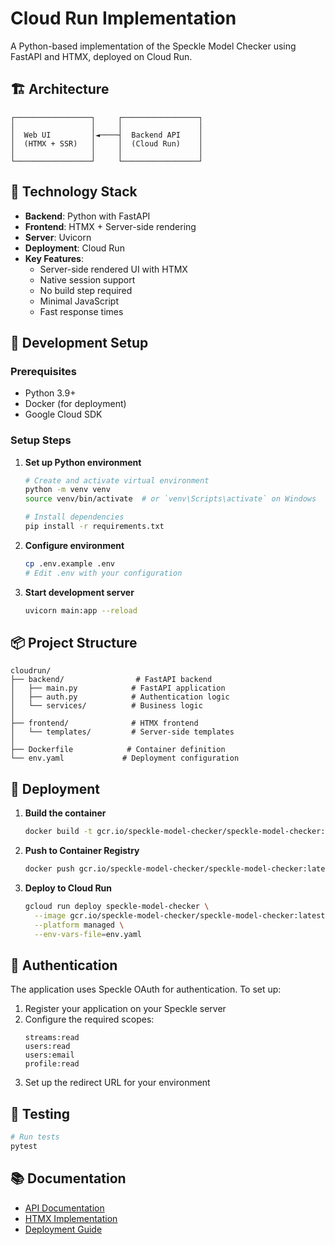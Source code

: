 # Cloud Run Implementation

A Python-based implementation of the Speckle Model Checker using FastAPI and HTMX, deployed on Cloud Run.

## 🏗️ Architecture

```
┌─────────────────┐     ┌─────────────────┐
│                 │     │                 │
│  Web UI         │◄────┤  Backend API    │
│  (HTMX + SSR)   │     │  (Cloud Run)    │
│                 │     │                 │
└─────────────────┘     └─────────────────┘
```

## 🎯 Technology Stack

- **Backend**: Python with FastAPI
- **Frontend**: HTMX + Server-side rendering
- **Server**: Uvicorn
- **Deployment**: Cloud Run
- **Key Features**:
  - Server-side rendered UI with HTMX
  - Native session support
  - No build step required
  - Minimal JavaScript
  - Fast response times

## 🚀 Development Setup

### Prerequisites

- Python 3.9+
- Docker (for deployment)
- Google Cloud SDK

### Setup Steps

1. **Set up Python environment**

   ```bash
   # Create and activate virtual environment
   python -m venv venv
   source venv/bin/activate  # or `venv\Scripts\activate` on Windows

   # Install dependencies
   pip install -r requirements.txt
   ```

2. **Configure environment**

   ```bash
   cp .env.example .env
   # Edit .env with your configuration
   ```

3. **Start development server**
   ```bash
   uvicorn main:app --reload
   ```

## 📦 Project Structure

```
cloudrun/
├── backend/                # FastAPI backend
│   ├── main.py            # FastAPI application
│   ├── auth.py            # Authentication logic
│   └── services/          # Business logic
│
├── frontend/              # HTMX frontend
│   └── templates/         # Server-side templates
│
├── Dockerfile            # Container definition
└── env.yaml             # Deployment configuration
```

## 🚀 Deployment

1. **Build the container**

   ```bash
   docker build -t gcr.io/speckle-model-checker/speckle-model-checker:latest .
   ```

2. **Push to Container Registry**

   ```bash
   docker push gcr.io/speckle-model-checker/speckle-model-checker:latest
   ```

3. **Deploy to Cloud Run**
   ```bash
   gcloud run deploy speckle-model-checker \
     --image gcr.io/speckle-model-checker/speckle-model-checker:latest \
     --platform managed \
     --env-vars-file=env.yaml
   ```

## 🔐 Authentication

The application uses Speckle OAuth for authentication. To set up:

1. Register your application on your Speckle server
2. Configure the required scopes:
   ```
   streams:read
   users:read
   users:email
   profile:read
   ```
3. Set up the redirect URL for your environment

## 🧪 Testing

```bash
# Run tests
pytest
```

## 📚 Documentation

- [API Documentation](docs/api.md)
- [HTMX Implementation](docs/htmx.md)
- [Deployment Guide](DEPLOY.md)
